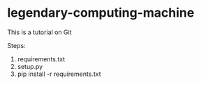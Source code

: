 # legendary-computing-machine
This is a tutorial on Git

Steps:
1. requirements.txt
2. setup.py
3. pip install -r requirements.txt 
